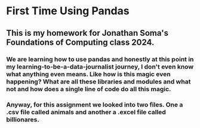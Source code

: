 # First Time Using Pandas 
## This is my homework for Jonathan Soma's Foundations of Computing class 2024.
### We are learning how to use pandas and honestly at this point in my learning-to-be-a-data-journalist journey, I don't even know what anything even means. Like how is this magic even happening? What are all these libraries and modules and what not and how does a single line of code do all this magic. 
### Anyway, for this assignment we looked into two files. One a .csv file called animals and another a .excel file called billionares.
 
